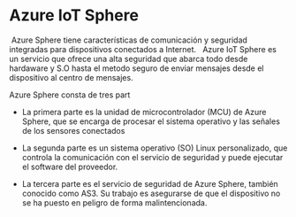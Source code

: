 # Azure IoT Sphere
 Azure Sphere tiene características de comunicación y seguridad integradas para dispositivos conectados a Internet.
 
 Azure IoT Sphere es un servicio que ofrece una alta seguridad que abarca todo desde hardaware y  S.O hasta el metodo seguro de enviar mensajes desde el dispositivo al centro de mensajes.
 
 
 Azure Sphere consta de tres part

- La primera parte es la unidad de microcontrolador (MCU) de Azure Sphere, que se encarga de procesar el sistema operativo y las señales de los sensores conectados

-  La segunda parte es un sistema operativo (SO) Linux personalizado, que controla la comunicación con el servicio de seguridad y puede ejecutar el software del proveedor.

- La tercera parte es el servicio de seguridad de Azure Sphere, también conocido como AS3. Su trabajo es asegurarse de que el dispositivo no se ha puesto en peligro de forma malintencionada.